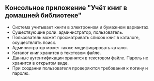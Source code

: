 ## Консольное приложение "Учёт книг в домашней библиотеке"

* Система учитывает книги в электронном и бумажном вариантах.
* Существующие роли: администратор, пользователь.
* Пользователь может просматривать список книг в каталоге, осуществлять поиск.
* Администратор может также модифицировать каталог.
* Каталог книг хранится в текстовом файле.
* Данные аутентификации хранятся в текстовом файле. Пароль не хранится в открытом виде.
* При создании пользователя проверяются требования к логину и паролю.

